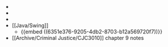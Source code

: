 -
-
-
- [[Java/Swing]]
	- {{embed ((6351e376-9205-4db2-8703-b12a569720f7))}}
- [[Archive/Criminal Justice/CJC3010]] chapter 9 notes